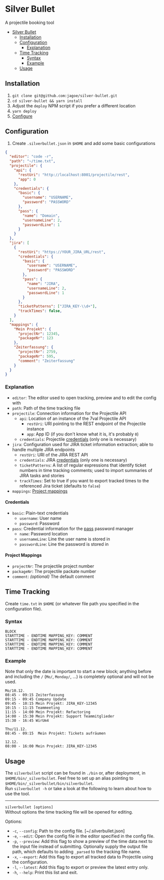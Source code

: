 # Silver Bullet

A projectile booking tool

* [Silver Bullet](#silver-bullet)
  * [Installation](#installation)
  * [Configuration](#configuration)
    * [Explanation](#explanation)
  * [Time Tracking](#time-tracking)
    * [Syntax](#syntax)
    * [Example](#example)
  * [Usage](#usage)

## Installation

1. `git clone git@github.com:jagoe/silver-bullet.git`
2. `cd silver-bullet && yarn install`
3. Adjust the `deploy` NPM script if you prefer a different location
4. `yarn deploy`
5. [Configure](#configuration)

## Configuration

1. Create `.silverbullet.json` in `$HOME` and add some basic configurations

```json
{
  "editor": "code -r",
  "path": "~/time.txt",
  "projectile": {
    "api": {
      "restUri": "http://localhost:8001/projectile/rest",
      "app": 0
    },
    "credentials": {
      "basic": {
        "username": "USERNAME",
        "password": "PASSWORD"
      },
      "pass": {
        "name": "Domain",
        "usernameLine": 2,
        "passwordLine": 1
      }
    }
  },
  "jira": [
    {
      "restUri": "https://YOUR_JIRA_URL/rest",
      "credentials": {
        "basic": {
          "username": "USERNAME",
          "password": "PASSWORD"
        },
        "pass": {
          "name": "JIRA",
          "usernameLine": 2,
          "passwordLine": 1
        }
      },
      "ticketPatterns": ["JIRA_KEY-\\d+"],
      "trackTimes": false,
    }
  ],
  "mappings": {
    "Mein Projekt": {
      "projectNr": 12345,
      "packageNr": 123
    },
    "Zeiterfassung": {
      "projectNr": 2759,
      "packageNr": 595,
      "comment": "Zeiterfassung"
    }
  }
}
```

### Explanation

* `editor`: The editor used to open tracking, preview and to edit the config with
* `path`: Path of the time tracking file
* `projectile`: Connection information for the Projectile API
  * `api`: Location of an instance of the 7val Projectile API
    * `restUri`: URI pointing to the REST endpoint of the Projectile instance
    * `app`: App ID (if you don't know what it is, it's probably `0`)
  * `credentials`: Projectile [credentials](#credentials) (only one is necessary)
* `jira`: Configuration used for JIRA ticket information extraction; able to handle multiple JIRA endpoints
  * `restUri`: URI of the JIRA REST API
  * `credentials`: JIRA [credentials](#credentials) (only one is necessary)
  * `ticketPatterns`: A list of regular expressions that identify ticket numbers in time tracking comments; used to import summaries of JIRA tasks and stories
  * `trackTimes`: Set to true if you want to export tracked times to the referenced Jira ticket (defaults to `false`)
* `mappings`: [Project mappings](#project-mappings)

#### Credentials

* `basic`: Plain-text credentials
  * `username`: User name
  * `password`: Password
* `pass`: Credential information for the [pass](https://www.passwordstore.org/) password manager
  * `name`: Password location
  * `usernameLine`: Line the user name is stored in
  * `passwordLine`: Line the password is stored in

#### Project Mappings

* `projectNr`: The projectile project number
* `packageNr`: The projectile packate number
* `comment`: _(optional)_ The default comment

## Time Tracking

Create `time.txt` in `$HOME` (or whatever file path you specified in the configuration file).

### Syntax

```plain
BLOCK
STARTTIME - ENDTIME MAPPING_KEY: COMMENT
STARTTIME - ENDTIME MAPPING_KEY: COMMENT
STARTTIME - ENDTIME MAPPING_KEY: COMMENT
STARTTIME - ENDTIME MAPPING_KEY: COMMENT
```

### Example

Note that only the date is important to start a new block; anything before and including the `/` (`Mo/`, `Monday/`, ...)
is completely optional and will not be used.

```plain
Mo/10.12.
08:45 - 09:15 Zeiterfassung
09:15 - 09:45 Company Update
09:45 - 10:15 Mein Projekt: JIRA_KEY-12345
10:15 - 11:15 Teammeeting
11:15 - 14:00 Mein Projekt: Refactoring
14:00 - 15:30 Mein Projekt: Support Teammitglieder
15:30 - 16:45 WirUm4

Thu/11.12.
08:45 - 09:15  Mein Projekt: Tickets aufräumen

12.12.
08:00 - 16:00 Mein Projekt: JIRA_KEY-12345

```

## Usage

The `silverbullet` script can be found in `./bin` or, after deployment, in `$HOME/bin/_silverbullet`. Feel free to set
up an alias pointing to `$HOME/bin/_silverbullet/bin/silverbullet`.\
Run `silverbullet -h` or take a look at the following to learn about how to use the tool.

---

`silverbullet [options]`\
Without options the time tracking file will be opened for editing.

Options:

- `-c`, `--config`: Path to the config file. [~/.silverbullet.json]
- `-e`, `--edit`: Open the config file in the editor specified in the config file.
- `-p`, `--preview`: Add this flag to show a preview of the time data next to the input file instead of submitting.
  Optionally supply the output file path, which defaults to adding `_parsed` to the tracking file
  name.
- `-x`, `--export`: Add this flag to export all tracked data to Projectile using the configuration.
- `-l`, `--latest`: Add this flag to export or preview the latest entry only.
- `-h`, `--help`: Print this list and exit.
